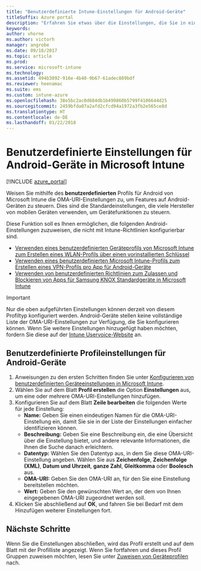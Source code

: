 ```yaml
---
title: "Benutzerdefinierte Intune-Einstellungen für Android-Geräte"
titleSuffix: Azure portal
description: "Erfahren Sie etwas über die Einstellungen, die Sie in einem benutzerdefinierten Android-Profil verwenden können.\""
keywords: 
author: vhorne
ms.author: victorh
manager: angrobe
ms.date: 09/18/2017
ms.topic: article
ms.prod: 
ms.service: microsoft-intune
ms.technology: 
ms.assetid: 494b3892-916e-4b40-9b67-61adec889bdf
ms.reviewer: heenamac
ms.suite: ems
ms.custom: intune-azure
ms.openlocfilehash: 38e5bc2ac0d684db1b499860b5799f4106644d25
ms.sourcegitcommit: 2459bfda07a2afd2cfcd94a1972a3fb2e565ce8d
ms.translationtype: HT
ms.contentlocale: de-DE
ms.lasthandoff: 01/22/2018
---
```

# <a name="custom-settings-for-android-devices-in-microsoft-intune"></a>Benutzerdefinierte Einstellungen für Android-Geräte in Microsoft Intune

[!INCLUDE [azure_portal](./includes/azure_portal.md)]

Weisen Sie mithilfe des **benutzerdefinierten** Profils für Android von Microsoft Intune die OMA-URI-Einstellungen zu, um Features auf Android-Geräten zu steuern. Dies sind die Standardeinstellungen, die viele Hersteller von mobilen Geräten verwenden, um Gerätefunktionen zu steuern.

Diese Funktion soll es Ihnen ermöglichen, die folgenden Android-Einstellungen zuzuweisen, die nicht mit Intune-Richtlinien konfigurierbar sind.

- [Verwenden eines benutzerdefinierten Geräteprofils von Microsoft Intune zum Erstellen eines WLAN-Profils über einen vorinstallierten Schlüssel](/intune/wi-fi-profile-shared-key)
- [Verwenden eines benutzerdefinierten Microsoft Intune-Profils zum Erstellen eines VPN-Profils pro App für Android-Geräte](/intune/android-pulse-secure-per-app-vpn)
- [Verwenden von benutzerdefinierten Richtlinien zum Zulassen und Blockieren von Apps für Samsung KNOX Standardgeräte in Microsoft Intune](/intune/samsung-knox-apps-allow-block)

>[!IMPORTANT]
>Nur die oben aufgeführten Einstellungen können derzeit von diesem Profiltyp konfiguriert werden. Android-Geräte stellen keine vollständige Liste der OMA-URI-Einstellungen zur Verfügung, die Sie konfigurieren können. Wenn Sie weitere Einstellungen hinzugefügt haben möchten, fordern Sie diese auf der [Intune Uservoice-Website](https://microsoftintune.uservoice.com/forums/291681-ideas) an.

## <a name="custom-profile-settings-for-android-devices"></a>Benutzerdefinierte Profileinstellungen für Android-Geräte

1. Anweisungen zu den ersten Schritten finden Sie unter [Konfigurieren von benutzerdefinierten Geräteeinstellungen in Microsoft Intune](custom-settings-configure.md).
2. Wählen Sie auf dem Blatt **Profil erstellen** die Option **Einstellungen** aus, um eine oder mehrere OMA-URI-Einstellungen hinzufügen.
3. Konfigurieren Sie auf dem Blatt **Zeile bearbeiten** die folgenden Werte für jede Einstellung:
    - **Name:** Geben Sie einen eindeutigen Namen für die OMA-URI-Einstellung ein, damit Sie sie in der Liste der Einstellungen einfacher identifizieren können.
    - **Beschreibung:** Geben Sie eine Beschreibung ein, die eine Übersicht über die Einstellung bietet, und andere relevante Informationen, die Ihnen die Suche danach erleichtern.
    - **Datentyp:** Wählen Sie den Datentyp aus, in dem Sie diese OMA-URI-Einstellung angeben. Wählen Sie aus **Zeichenfolge**, **Zeichenfolge (XML)**, **Datum und Uhrzeit**, **ganze Zahl**, **Gleitkomma** oder **Boolesch** aus.
    - **OMA-URI:** Geben Sie den OMA-URI an, für den Sie eine Einstellung bereitstellen möchten.
    - **Wert:** Geben Sie den gewünschten Wert an, der dem von Ihnen eingegebenen OMA-URI zugeordnet werden soll.
4. Klicken Sie abschließend auf **OK**, und fahren Sie bei Bedarf mit dem Hinzufügen weiterer Einstellungen fort.

## <a name="next-steps"></a>Nächste Schritte

Wenn Sie die Einstellungen abschließen, wird das Profil erstellt und auf dem Blatt mit der Profilliste angezeigt. Wenn Sie fortfahren und dieses Profil Gruppen zuweisen möchten, lesen Sie unter [Zuweisen von Geräteprofilen](device-profile-assign.md) nach.




